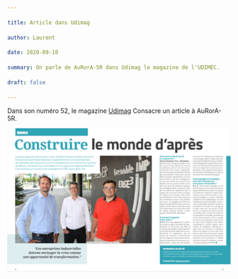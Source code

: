 ```yaml
---

title: Article dans Udimag

author: Laurent

date: 2020-09-10

summary: On parle de AuRorA-5R dans Udimag le magazine de l'UDIMEC.

draft: false

---
```


Dans son numéro 52, le magazine [Udimag](https://www.google.com/url?q=https://www.udimec.fr/sites/default/files/udimag_52_planche_bd.pdf&sa=D&ust=1610444209612000&usg=AOvVaw36bgwOKny92zdjEwGRPYDG) Consacre un article à AuRorA-5R.

![](images/image1.png)


